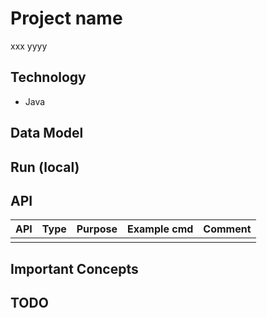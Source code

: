 # Project name

xxx yyyy

## Technology
- Java

## Data Model


## Run (local)


## API

| API | Type | Purpose | Example cmd | Comment|
| ----- | -------- | ---- | ----- | ---- |
|  |  |  || |

## Important Concepts

## TODO
